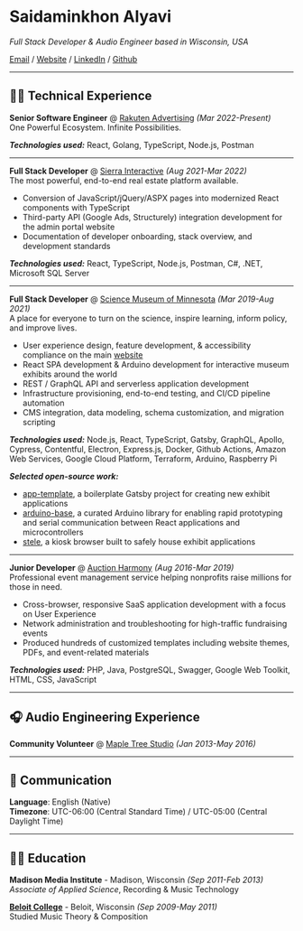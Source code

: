 # Saidaminkhon Alyavi

_Full Stack Developer & Audio Engineer based in Wisconsin, USA_

[Email](mailto:brandonwkipp@gmail.com) / [Website](https://brandonwkipp.com/) / [LinkedIn](https://www.linkedin.com/in/brandonwkipp/) / [Github](https://github.com/brandonwkipp/)
___
## <span role="image">&#128104;&#8205;&#128187;</span> Technical Experience
**Senior Software Engineer** @ [Rakuten Advertising](https://rakutenadvertising.com/) _(Mar 2022-Present)_<br/>
One Powerful Ecosystem. Infinite Possibilities.

**_Technologies used:_** React, Golang, TypeScript, Node.js, Postman
___
**Full Stack Developer** @ [Sierra Interactive](https://sierrainteractive.com/) _(Aug 2021-Mar 2022)_<br/>
The most powerful, end-to-end real estate platform available.
  - Conversion of JavaScript/jQuery/ASPX pages into modernized React components with TypeScript
  - Third-party API (Google Ads, Structurely) integration development for the admin portal website
  - Documentation of developer onboarding, stack overview, and development standards

**_Technologies used:_** React, TypeScript, Node.js, Postman, C#, .NET, Microsoft SQL Server
___
**Full Stack Developer** @ [Science Museum of Minnesota](https://smm.org/) _(Mar 2019-Aug 2021)_<br/>
A place for everyone to turn on the science, inspire learning, inform policy, and improve lives.
  - User experience design, feature development, & accessibility compliance on the main [website](https://smm.org/)
  - React SPA development & Arduino development for interactive museum exhibits around the world
  - REST / GraphQL API and serverless application development
  - Infrastructure provisioning, end-to-end testing, and CI/CD pipeline automation
  - CMS integration, data modeling, schema customization, and migration scripting

**_Technologies used:_** Node.js, React, TypeScript, Gatsby, GraphQL, Apollo, Cypress, Contentful, Electron, Express.js, Docker, Github Actions, Amazon Web Services, Google Cloud Platform, Terraform, Arduino, Raspberry Pi

**_Selected open-source work:_**
  - [app-template](https://github.com/scimusmn/app-template), a boilerplate Gatsby project for creating new exhibit applications
  - [arduino-base](https://github.com/scimusmn/arduino-base), a curated Arduino library for enabling rapid prototyping and serial communication between React applications and microcontrollers
  - [stele](https://github.com/scimusmn/stele), a kiosk browser built to safely house exhibit applications
___
**Junior Developer** @ [Auction Harmony](https://www.auctionharmony.com/) _(Aug 2016-Mar 2019)_<br/>
Professional event management service helping nonprofits raise millions for those in need.
  - Cross-browser, responsive SaaS application development with a focus on User Experience
  - Network administration and troubleshooting for high-traffic fundraising events
  - Produced hundreds of customized templates including website themes, PDFs, and event-related materials

**_Technologies used:_** PHP, Java, PostgreSQL, Swagger, Google Web Toolkit, HTML, CSS, JavaScript
___
## <span role="image">&#127911;</span> Audio Engineering Experience

**Community Volunteer** @ [Maple Tree Studio](https://www.beloit.edu/celeb/recording-studio/) _(Jan 2013-May 2016)_<br/>
___
## <span role="image">&#128172;</span> Communication

**Language**: English (Native)<br/>
**Timezone**: UTC-06:00 (Central Standard Time) /	UTC-05:00 (Central Daylight Time)
___
## <span role="image">&#128104;&#8205;&#127891;</span> Education

**Madison Media Institute** - Madison, Wisconsin _(Sep 2011-Feb 2013)_<br/>
_Associate of Applied Science_, Recording & Music Technology

**[Beloit College](https://www.beloit.edu/)** - Beloit, Wisconsin _(Sep 2009-May 2011)_<br/>
Studied Music Theory & Composition

